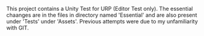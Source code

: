 This project contains a Unity Test for URP (Editor Test only). The essential chaanges are in the files in directory named 'Essential' and are also present under 'Tests' under 'Assets'. Previous attempts were due to my unfamiliarity with GIT.
